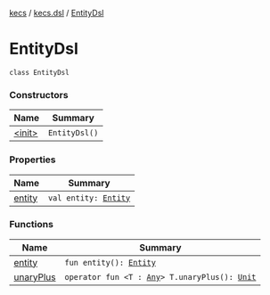 [kecs](../../index.md) / [kecs.dsl](../index.md) / [EntityDsl](./index.md)

# EntityDsl

`class EntityDsl`

### Constructors

| Name | Summary |
|---|---|
| [&lt;init&gt;](-init-.md) | `EntityDsl()` |

### Properties

| Name | Summary |
|---|---|
| [entity](entity.md) | `val entity: `[`Entity`](../../kecs.entity/-entity/index.md) |

### Functions

| Name | Summary |
|---|---|
| [entity](entity.md) | `fun entity(): `[`Entity`](../../kecs.entity/-entity/index.md) |
| [unaryPlus](unary-plus.md) | `operator fun <T : `[`Any`](https://kotlinlang.org/api/latest/jvm/stdlib/kotlin/-any/index.html)`> T.unaryPlus(): `[`Unit`](https://kotlinlang.org/api/latest/jvm/stdlib/kotlin/-unit/index.html) |
